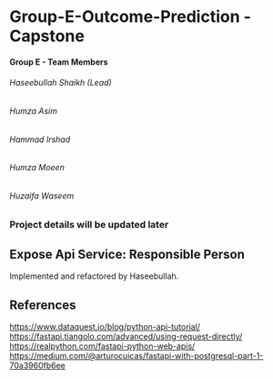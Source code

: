 # Group-E-Outcome-Prediction - Capstone

#### Group E - Team Members
###### Haseebullah Shaikh (Lead)
###### Humza Asim
###### Hammad Irshad
###### Humza Moeen
###### Huzaifa Waseem

### Project details will be updated later

## Expose Api Service: Responsible Person
Implemented and refactored by Haseebullah.

## References
https://www.dataquest.io/blog/python-api-tutorial/
https://fastapi.tiangolo.com/advanced/using-request-directly/
https://realpython.com/fastapi-python-web-apis/
https://medium.com/@arturocuicas/fastapi-with-postgresql-part-1-70a3960fb6ee
